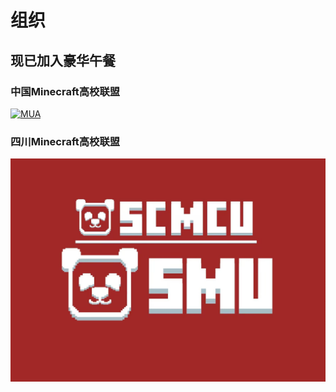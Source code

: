 # 组织

## 现已加入豪华午餐

### 中国Minecraft高校联盟

[![MUA](https://www.mualliance.cn/wp-content/uploads/2023/01/mua_tm.png)](https://www.mualliance.cn)

### 四川Minecraft高校联盟

[![SCMCU](/img/scmcu.jpg)](http://scmcu.swustmc.fun)
